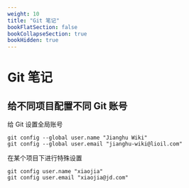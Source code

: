 ```yaml
---
weight: 10
title: "Git 笔记"
bookFlatSection: false
bookCollapseSection: true
bookHidden: true
---
```


# Git 笔记

## 给不同项目配置不同 Git 账号

给 Git 设置全局账号

```shell
git config --global user.name "Jianghu Wiki"
git config --global user.email "jianghu-wiki@lioil.com"
```

在某个项目下进行特殊设置

```shell
git config user.name "xiaojia"
git config user.email "xiaojia@jd.com"
```